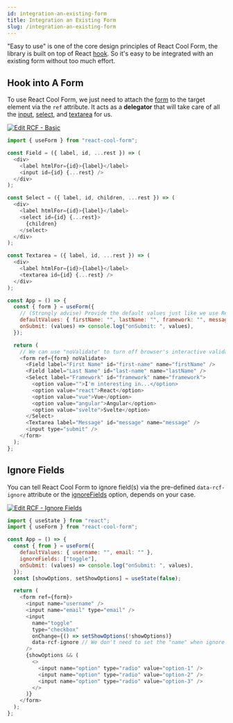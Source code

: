 ```yaml
---
id: integration-an-existing-form
title: Integration an Existing Form
slug: /integration-an-existing-form
---
```


"Easy to use" is one of the core design principles of React Cool Form, the library is built on top of React [hook](https://reactjs.org/docs/hooks-custom.html#using-a-custom-hook). So it's easy to be integrated with an existing form without too much effort.

## Hook into A Form

To use React Cool Form, we just need to attach the [form](./use-form#form) to the target element via the `ref` attribute. It acts as a **delegator** that will take care of all the [input](https://developer.mozilla.org/en-US/docs/Web/HTML/Element/input), [select](https://developer.mozilla.org/en-US/docs/Web/HTML/Element/select), and [textarea](https://developer.mozilla.org/en-US/docs/Web/HTML/Element/textarea) for us.

[![Edit RCF - Basic](https://codesandbox.io/static/img/play-codesandbox.svg)](https://codesandbox.io/s/rcf-basic-17fz0?fontsize=14&hidenavigation=1&theme=dark)

```js
import { useForm } from "react-cool-form";

const Field = ({ label, id, ...rest }) => (
  <div>
    <label htmlFor={id}>{label}</label>
    <input id={id} {...rest} />
  </div>
);

const Select = ({ label, id, children, ...rest }) => (
  <div>
    <label htmlFor={id}>{label}</label>
    <select id={id} {...rest}>
      {children}
    </select>
  </div>
);

const Textarea = ({ label, id, ...rest }) => (
  <div>
    <label htmlFor={id}>{label}</label>
    <textarea id={id} {...rest} />
  </div>
);

const App = () => {
  const { form } = useForm({
    // (Strongly advise) Provide the default values just like we use React state
    defaultValues: { firstName: "", lastName: "", framework: "", message: "" },
    onSubmit: (values) => console.log("onSubmit: ", values),
  });

  return (
    // We can use "noValidate" to turn off browser's interactive validation
    <form ref={form} noValidate>
      <Field label="First Name" id="first-name" name="firstName" />
      <Field label="Last Name" id="last-name" name="lastName" />
      <Select label="Framework" id="framework" name="framework">
        <option value="">I'm interesting in...</option>
        <option value="react">React</option>
        <option value="vue">Vue</option>
        <option value="angular">Angular</option>
        <option value="svelte">Svelte</option>
      </Select>
      <Textarea label="Message" id="message" name="message" />
      <input type="submit" />
    </form>
  );
};
```

## Ignore Fields

You can tell React Cool Form to ignore field(s) via the pre-defined `data-rcf-ignore` attribute or the [ignoreFields](./use-form#ignoreFields) option, depends on your case.

[![Edit RCF - Ignore Fields](https://codesandbox.io/static/img/play-codesandbox.svg)](https://codesandbox.io/s/proud-dust-qcm95?fontsize=14&hidenavigation=1&theme=dark)

```js {7,20}
import { useState } from "react";
import { useForm } from "react-cool-form";

const App = () => {
  const { from } = useForm({
    defaultValues: { username: "", email: "" },
    ignoreFields: ["toggle"],
    onSubmit: (values) => console.log("onSubmit: ", values),
  });
  const [showOptions, setShowOptions] = useState(false);

  return (
    <form ref={form}>
      <input name="username" />
      <input name="email" type="email" />
      <input
        name="toggle"
        type="checkbox"
        onChange={() => setShowOptions(!showOptions)}
        data-rcf-ignore // We don't need to set the "name" when ignore via custom data attribute
      />
      {showOptions && (
        <>
          <input name="option" type="radio" value="option-1" />
          <input name="option" type="radio" value="option-2" />
          <input name="option" type="radio" value="option-3" />
        </>
      )}
    </form>
  );
};
```
